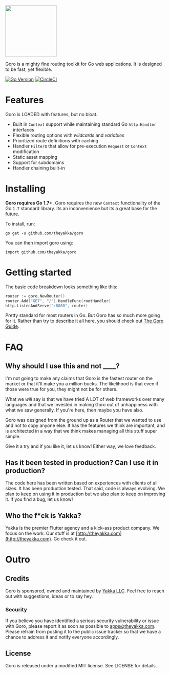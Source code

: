 
<img src="https://storage.googleapis.com/product-logos/logo_goro.png" align="center" width="160">

Goro is a mighty fine routing toolkit for Go web applications. It is designed to
be fast, yet flexible.

[![Go Version](https://img.shields.io/badge/Go-1.7+-lightgrey.svg)](https://golang.org/)
[![CircleCI](https://circleci.com/gh/theyakka/goro.svg?style=svg)](https://circleci.com/gh/theyakka/goro)


# Features

Goro is LOADED with features, but no bloat.

- Built in `Context` support while maintaining standard Go `http.Handler` interfaces
- Flexible routing options with *wildcards* and *variables*
- Prioritized route definitions with caching
- Handler `Filter`s that allow for pre-execution `Request` or `Context` modification
- Static asset mapping
- Support for subdomains
- Handler chaining built-in

# Installing

**Goro requires Go 1.7+.** Goro requires the new `Context` functionality of the Go `1.7`
standard library. Its an inconvenience but its a great base for the future.

To install, run:

```
go get -u github.com/theyakka/goro
```

You can then import goro using:

```
import github.com/theyakka/goro
```

# Getting started

The basic code breakdown looks something like this:

```go
router := goro.NewRouter()
router.Add("GET", "/").HandleFunc(rootHandler)
http.ListenAndServe(":8080", router)
```

Pretty standard for most routers in Go. But Goro has so much more going for it. Rather
than try to describe it all here, you should check out [The Goro Guide](https://github.com/theyakka/goro/wiki).

# FAQ

## Why should I use this and not ____?

I'm not going to make any claims that Goro is the fastest router on the market or that it'll make you a million bucks. The likelihood is that even if those were true for you, they might not be for others.

What we *will* say is that we have tried A LOT of web frameworks over many languages and that we invested in making Goro out of unhappiness with what we saw generally. If you're here, then maybe you have also.

Goro was designed from the ground up as a Router that we wanted to use and not to copy anyone else. It has the features we think are important, and is architected in a way that we think makes managing all this stuff super simple.

Give it a try and if you like it, let us know! Either way, we love feedback.

## Has it been tested in production? Can I use it in production?

The code here has been written based on experiences with clients of all sizes. It has been production tested. That said, code is always evolving. We plan to keep on using it in production but we also plan to keep on improving it. If you find a bug, let us know!

## Who the f*ck is Yakka?

Yakka is the premier Flutter agency and a kick-ass product company. We focus on the work. Our stuff is at [http://theyakka.com](http://theyakka.com). Go check it out.

# Outro

## Credits

Goro is sponsored, owned and maintained by [Yakka LLC](http://theyakka.com). Feel free to reach out with suggestions, ideas or to say hey.

### Security

If you believe you have identified a serious security vulnerability or issue with Goro, please report it as soon as possible to apps@theyakka.com. Please refrain from posting it to the public issue tracker so that we have a chance to address it and notify everyone accordingly.

## License

Goro is released under a modified MIT license. See LICENSE for details.
